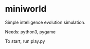 # miniworld

Simple intelligence evolution simulation. 

Needs: python3, pygame

To start,
run play.py
